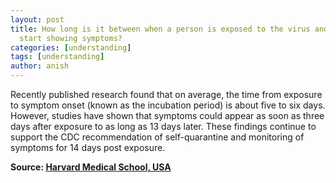 ```yaml
---
layout: post
title: How long is it between when a person is exposed to the virus and when they
  start showing symptoms?
categories: [understanding]
tags: [understanding]
author: anish
---
```


Recently published research found that on average, the time from exposure to symptom onset (known as the incubation period) is about five to six days. However, studies have shown that symptoms could appear as soon as three days after exposure to as long as 13 days later. These findings continue to support the CDC recommendation of self-quarantine and monitoring of symptoms for 14 days post exposure.

**Source: [Harvard Medical School, USA](https://www.health.harvard.edu/diseases-and-conditions/covid-19-basics)**